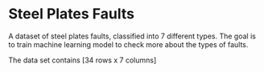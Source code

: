 # Steel Plates Faults

A dataset of steel plates faults, classified into 7 different types. The goal is to train machine learning model to check more about the types of faults.

The data set contains [34 rows x 7 columns]
